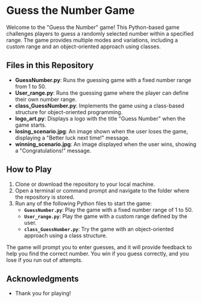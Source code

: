 # Guess the Number Game

Welcome to the "Guess the Number" game! This Python-based game challenges players to guess a randomly selected number within a specified range. The game provides multiple modes and variations, including a custom range and an object-oriented approach using classes.

## Files in this Repository

- **GuessNumber.py**: Runs the guessing game with a fixed number range from 1 to 50.
- **User_range.py**: Runs the guessing game where the player can define their own number range.
- **class_GuessNumber.py**: Implements the game using a class-based structure for object-oriented programming.
- **logo_art.py**: Displays a logo with the title "Guess Number" when the game starts.
- **losing_scenario.jpg**: An image shown when the user loses the game, displaying a "Better luck next time!" message.
- **winning_scenario.jpg**: An image displayed when the user wins, showing a "Congratulations!" message.

## How to Play

1. Clone or download the repository to your local machine.
2. Open a terminal or command prompt and navigate to the folder where the repository is stored.
3. Run any of the following Python files to start the game:
   - **`GuessNumber.py`**: Play the game with a fixed number range of 1 to 50.
   - **`User_range.py`**: Play the game with a custom range defined by the user.
   - **`class_GuessNumber.py`**: Try the game with an object-oriented approach using a class structure.

The game will prompt you to enter guesses, and it will provide feedback to help you find the correct number. You win if you guess correctly, and you lose if you run out of attempts.

## Acknowledgments

- Thank you for playing!
